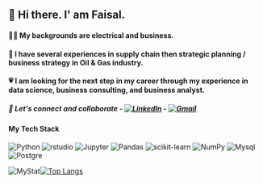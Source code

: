 ## 👋 Hi there. I' am Faisal. 

#### 🤵🏻 My backgrounds are electrical and business. 
#### 🏢 I have several experiences in supply chain then strategic planning / business strategy in  Oil & Gas industry.
#### 💗 I am looking for the next step in my career through my experience in data science, business consulting, and business analyst.

##### 🤝 Let's connect and collaborate -  [![LinkedIn](https://img.shields.io/badge/linkedin-%231E77B5.svg?&style=for-the-badge&logo=linkedin&logoColor=white)](https://www.linkedin.com/in/faisal-adhisthana-nugraha-111503125/) - [![Gmail](https://img.shields.io/badge/Gmail-D14836?style=for-the-badge&logo=gmail&logoColor=white)](mailto:faisal.adhisthana@gmail.com)

#### My Tech Stack
![Python](https://img.shields.io/badge/python-3670A0?style=for-the-badge&logo=python&logoColor=ffdd54)
![rstudio](https://img.shields.io/badge/R-276DC3?style=for-the-badge&logo=r&logoColor=white)
![Jupyter](https://img.shields.io/static/v1?style=for-the-badge&message=Jupyter&color=F37626&logo=Jupyter&logoColor=FFFFFF&label=)
![Pandas](https://img.shields.io/badge/pandas-%23150458.svg?style=for-the-badge&logo=pandas&logoColor=white)
![scikit-learn](https://img.shields.io/badge/scikit--learn-%23F7931E.svg?style=for-the-badge&logo=scikit-learn&logoColor=white) 
![NumPy](https://img.shields.io/badge/numpy-%23013243.svg?style=for-the-badge&logo=numpy&logoColor=white)
![Mysql](https://img.shields.io/badge/MySQL-005C84?style=for-the-badge&logo=mysql&logoColor=white)
![Postgre](https://img.shields.io/badge/PostgreSQL-316192?style=for-the-badge&logo=postgresql&logoColor=white)


![MyStat](https://github-readme-stats.vercel.app/api?username=ELITSZORD&theme=blue-green)[![Top Langs](https://github-readme-stats.vercel.app/api/top-langs/?username=ELITSZORD&layout=compact)](https://github.com/ELITSZORD/github-readme-stats) 



<!--
**ELITSZORD/ELITSZORD** is a ✨ _special_ ✨ repository because its `README.md` (this file) appears on your GitHub profile.

Here are some ideas to get you started:

- 🔭 I’m currently working on ...
- 🌱 I’m currently learning ...
- 👯 I’m looking to collaborate on ...
- 🤔 I’m looking for help with ...
- 💬 Ask me about ...
- 📫 How to reach me: ...
- 😄 Pronouns: ...
- ⚡ Fun fact: ...
- ![Streamlit](https://img.shields.io/static/v1?style=for-the-badge&message=Streamlit&color=FF4B4B&logo=Streamlit&logoColor=FFFFFF&label=)
- ![TensorFlow](https://img.shields.io/badge/TensorFlow-%23FF6F00.svg?style=for-the-badge&logo=TensorFlow&logoColor=white)
- Medium :    ![Medium]https://img.shields.io/badge/Medium-12100E?style=for-the-badge&logo=medium&logoColor=white
-->
